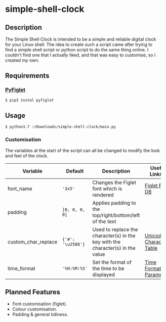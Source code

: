 # simple-shell-clock

## Description

The Simple Shell Clock is intended to be a simple and reliable digital clock for your Linux shell. The idea to create such a script came after trying to find a simple shell script or python script to do the same thing online. I couldn't find one that I actually liked, and that was easy to customise, so I created my own.

## Requirements

### [PyFiglet](https://pypi.org/project/pyfiglet/)

```bash
$ pip3 instal pyfiglet
```

## Usage

```bash
$ python3.7 ~/Downloads/simple-shell-clock/main.py
```

### Customisation

The variables at the start of the script can all be changed to modify the look and feel of the clock.

| Variable            	| Default                  	| Description                                                                    	| Useful Link(s)                                       	|
|---------------------	|--------------------------	|--------------------------------------------------------------------------------	|------------------------------------------------------	|
| font_name           	|   ``` '3x5'  ```         	| Changes the Figlet font which is rendered                                      	| [Figlet Font DB](http://www.figlet.org/fontdb.cgi)   	|
| padding             	|  ``` [0, 0, 0, 0] ```    	| Applies padding to the top/right/bottom/left of the text                       	|                                                      	|
| custom_char_replace 	|  ``` {'#': '\u2588'} ``` 	| Used to replace the character(s) in the key with the character(s) in the value 	| [Unicode Character Table](https://unicode-table.com) 	|
| time_format         	|  ``` '%H:%M:%S' ```      	| Set the format of the time to be displayed                                     	| [Time Formatting Parameters](http://strftime.org/)   	|

## Planned Features

- Font customisation (figlet).
- Colour customisation.
- Padding & general tidiness.
